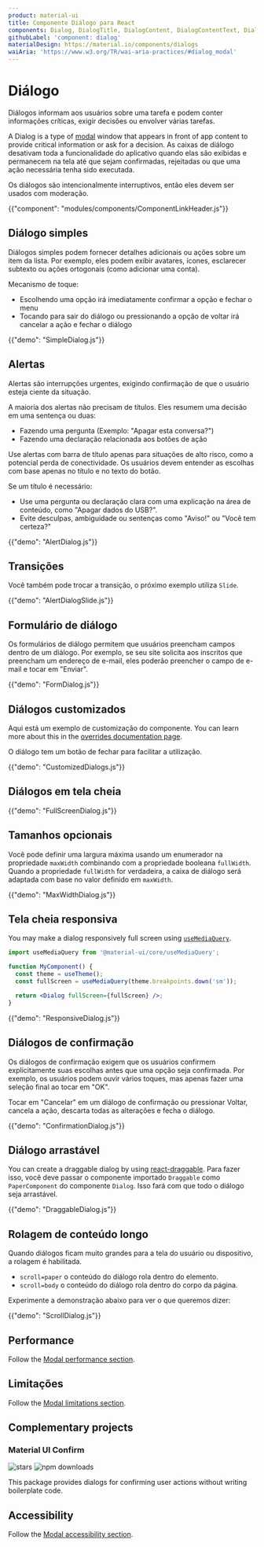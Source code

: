 ```yaml
---
product: material-ui
title: Componente Diálogo para React
components: Dialog, DialogTitle, DialogContent, DialogContentText, DialogActions, Slide
githubLabel: 'component: dialog'
materialDesign: https://material.io/components/dialogs
waiAria: 'https://www.w3.org/TR/wai-aria-practices/#dialog_modal'
---
```


# Diálogo

<p class="description">Diálogos informam aos usuários sobre uma tarefa e podem conter informações críticas, exigir decisões ou envolver várias tarefas.</p>

A Dialog is a type of [modal](/material-ui/react-modal/) window that appears in front of app content to provide critical information or ask for a decision. As caixas de diálogo desativam toda a funcionalidade do aplicativo quando elas são exibidas e permanecem na tela até que sejam confirmadas, rejeitadas ou que uma ação necessária tenha sido executada.

Os diálogos são intencionalmente interruptivos, então eles devem ser usados com moderação.

{{"component": "modules/components/ComponentLinkHeader.js"}}

## Diálogo simples

Diálogos simples podem fornecer detalhes adicionais ou ações sobre um item da lista. Por exemplo, eles podem exibir avatares, ícones, esclarecer subtexto ou ações ortogonais (como adicionar uma conta).

Mecanismo de toque:

- Escolhendo uma opção irá imediatamente confirmar a opção e fechar o menu
- Tocando para sair do diálogo ou pressionando a opção de voltar irá cancelar a ação e fechar o diálogo

{{"demo": "SimpleDialog.js"}}

## Alertas

Alertas são interrupções urgentes, exigindo confirmação de que o usuário esteja ciente da situação.

A maioria dos alertas não precisam de títulos. Eles resumem uma decisão em uma sentença ou duas:

- Fazendo uma pergunta (Exemplo: "Apagar esta conversa?")
- Fazendo uma declaração relacionada aos botões de ação

Use alertas com barra de título apenas para situações de alto risco, como a potencial perda de conectividade. Os usuários devem entender as escolhas com base apenas no título e no texto do botão.

Se um título é necessário:

- Use uma pergunta ou declaração clara com uma explicação na área de conteúdo, como "Apagar dados do USB?".
- Evite desculpas, ambiguidade ou sentenças como "Aviso!" ou "Você tem certeza?"

{{"demo": "AlertDialog.js"}}

## Transições

Você também pode trocar a transição, o próximo exemplo utiliza `Slide`.

{{"demo": "AlertDialogSlide.js"}}

## Formulário de diálogo

Os formulários de diálogo permitem que usuários preencham campos dentro de um diálogo. Por exemplo, se seu site solicita aos inscritos que preencham um endereço de e-mail, eles poderão preencher o campo de e-mail e tocar em "Enviar".

{{"demo": "FormDialog.js"}}

## Diálogos customizados

Aqui está um exemplo de customização do componente. You can learn more about this in the [overrides documentation page](/material-ui/customization/how-to-customize/).

O diálogo tem um botão de fechar para facilitar a utilização.

{{"demo": "CustomizedDialogs.js"}}

## Diálogos em tela cheia

{{"demo": "FullScreenDialog.js"}}

## Tamanhos opcionais

Você pode definir uma largura máxima usando um enumerador na propriedade `maxWidth` combinando com a propriedade booleana `fullWidth`. Quando a propriedade `fullWidth` for verdadeira, a caixa de diálogo será adaptada com base no valor definido em `maxWidth`.

{{"demo": "MaxWidthDialog.js"}}

## Tela cheia responsiva

You may make a dialog responsively full screen using [`useMediaQuery`](/material-ui/react-use-media-query/#usemediaquery).

```jsx
import useMediaQuery from '@material-ui/core/useMediaQuery';

function MyComponent() {
  const theme = useTheme();
  const fullScreen = useMediaQuery(theme.breakpoints.down('sm'));

  return <Dialog fullScreen={fullScreen} />;
}
```

{{"demo": "ResponsiveDialog.js"}}

## Diálogos de confirmação

Os diálogos de confirmação exigem que os usuários confirmem explicitamente suas escolhas antes que uma opção seja confirmada. Por exemplo, os usuários podem ouvir vários toques, mas apenas fazer uma seleção final ao tocar em "OK".

Tocar em "Cancelar" em um diálogo de confirmação ou pressionar Voltar, cancela a ação, descarta todas as alterações e fecha o diálogo.

{{"demo": "ConfirmationDialog.js"}}

## Diálogo arrastável

You can create a draggable dialog by using [react-draggable](https://github.com/react-grid-layout/react-draggable). Para fazer isso, você deve passar o componente importado `Draggable` como `PaperComponent` do componente `Dialog`. Isso fará com que todo o diálogo seja arrastável.

{{"demo": "DraggableDialog.js"}}

## Rolagem de conteúdo longo

Quando diálogos ficam muito grandes para a tela do usuário ou dispositivo, a rolagem é habilitada.

- `scroll=paper` o conteúdo do diálogo rola dentro do elemento.
- `scroll=body` o conteúdo do diálogo rola dentro do corpo da página.

Experimente a demonstração abaixo para ver o que queremos dizer:

{{"demo": "ScrollDialog.js"}}

## Performance

Follow the [Modal performance section](/material-ui/react-modal/#performance).

## Limitações

Follow the [Modal limitations section](/material-ui/react-modal/#limitations).

## Complementary projects

### Material UI Confirm

![stars](https://img.shields.io/github/stars/jonatanklosko/material-ui-confirm) ![npm downloads](https://img.shields.io/npm/dm/material-ui-confirm.svg)

This package provides dialogs for confirming user actions without writing boilerplate code.

## Accessibility

Follow the [Modal accessibility section](/material-ui/react-modal/#accessibility).
